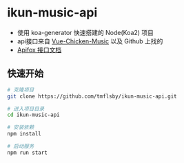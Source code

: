 # ikun-music-api

* 使用 koa-generator 快速搭建的 Node(Koa2) 项目
* api接口来自 [Vue-Chicken-Music](https://github.com/tmflsby/Vue-Chicken-Music) 以及 Github 上找的
* [Apifox 接口文档](https://apifox.com/apidoc/shared-c4f46da3-4b74-4bab-945f-71c2162bcdfb)

## 快速开始
```bash
# 克隆项目
git clone https://github.com/tmflsby/ikun-music-api.git
```

```bash
# 进入项目目录
cd ikun-music-api
```

```bash
# 安装依赖
npm install
```

```bash
# 启动服务
npm run start
```
